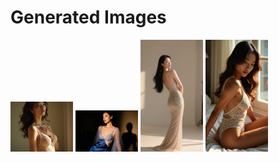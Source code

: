 # Generated Images



<img src="2025_08_31_01.webp" width="100"/> <img src="2025_08_31_02.webp" width="100"/> <img src="2025_08_31_03.webp" width="100"/> <img src="2025_08_31_04.webp" width="100"/>